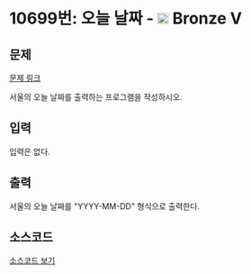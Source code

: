 # 10699번: 오늘 날짜 - <img src="https://static.solved.ac/tier_small/1.svg" style="height:20px" /> Bronze V

<!-- performance -->

<!-- 문제 제출 후 깃허브에 푸시를 했을 때 제출한 코드의 성능이 입력될 공간입니다.-->

<!-- end -->

## 문제

[문제 링크](https://boj.kr/10699)


<p>서울의 오늘 날짜를 출력하는 프로그램을 작성하시오.</p>



## 입력


<p>입력은 없다.</p>



## 출력


<p>서울의 오늘 날짜를 "YYYY-MM-DD" 형식으로 출력한다.</p>



## 소스코드

[소스코드 보기](오늘%20날짜.txt)